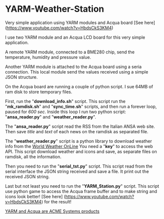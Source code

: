 # YARM-Weather-Station
Very simple application using YARM modules and Acqua board [See here] (https://www.youtube.com/watch?v=HbdsCkS3KM4)

I use two YARM module and an Acqua LCD board for this very simple application.

A remote YARM module, connected to a BME280 chip, send the temperature, humidity and pressure value.

Another YARM module is attached to the Acqua board using a seria connection. This local module send the values received using a simple JSON structure.

On the Acqua board are running a couple of python script. I sue 64MB of ram disk to store temporary files.

First, run the "**download_info.sh**" script. This script run the "**mk_ramdisk.sh**" and "**sync_time.sh**" scripts, and then run a forever loop, paused for _600 sec_. Inside this loop I run two python script: "**ansa_reader.py**" and "**weather_reader.py**".

The "**ansa_reader.py**" script read the RSS from the Italian ANSA web site. Then save _title_ and _text_ of each news on the ramdisk as separated file.

The "**weather_reader.py**" script is a python library to download weather info from the [World Weather OnLine](www.worldweatheronline.com) You need a "**key**" to access the web API. This script download weather and icons and save, as separate files on ramdisk, all the information.

Then you need to run the "**serial_tst.py**" script. This script read from the serial interface the JSON string received and save a file. It print out the received JSON string.

Last but not least you need to run the "**YARM_Station.py**" script. This script use python game to access the Acqua frame buffer and to make string and icons look better! [See here] (https://www.youtube.com/watch?v=HbdsCkS3KM4) for the result!

[YARM and Acqua are ACME Systems products](www.acmesystems.it)



